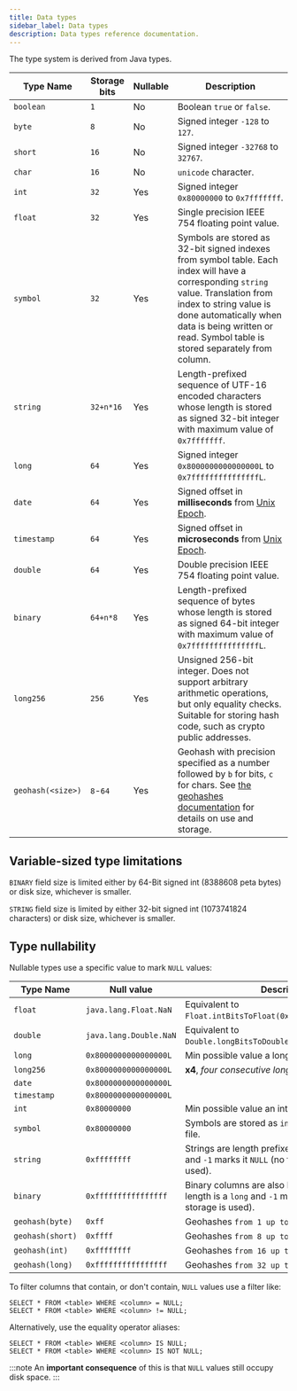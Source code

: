 ```yaml
---
title: Data types
sidebar_label: Data types
description: Data types reference documentation.
---
```


The type system is derived from Java types.

| Type Name         | Storage bits | Nullable | Description                                                                                                                                                                                                                                                         |
| ----------------- | ------------ | -------- | ------------------------------------------------------------------------------------------------------------------------------------------------------------------------------------------------------------------------------------------------------------------- |
| `boolean`         | `1`          | No       | Boolean `true` or `false`.                                                                                                                                                                                                                                          |
| `byte`            | `8`          | No       | Signed integer `-128` to `127`.                                                                                                                                                                                                                                     |
| `short`           | `16`         | No       | Signed integer `-32768` to `32767`.                                                                                                                                                                                                                                 |
| `char`            | `16`         | No       | `unicode` character.                                                                                                                                                                                                                                                |
| `int`             | `32`         | Yes      | Signed integer `0x80000000` to `0x7fffffff`.                                                                                                                                                                                                                        |
| `float`           | `32`         | Yes      | Single precision IEEE 754 floating point value.                                                                                                                                                                                                                     |
| `symbol`          | `32`         | Yes      | Symbols are stored as 32-bit signed indexes from symbol table. Each index will have a corresponding `string` value. Translation from index to string value is done automatically when data is being written or read. Symbol table is stored separately from column. |
| `string`          | `32+n*16`    | Yes      | Length-prefixed sequence of UTF-16 encoded characters whose length is stored as signed 32-bit integer with maximum value of `0x7fffffff`.                                                                                                                           |
| `long`            | `64`         | Yes      | Signed integer `0x8000000000000000L` to `0x7fffffffffffffffL`.                                                                                                                                                                                                      |
| `date`            | `64`         | Yes      | Signed offset in **milliseconds** from [Unix Epoch](https://en.wikipedia.org/wiki/Unix_time).                                                                                                                                                                       |
| `timestamp`       | `64`         | Yes      | Signed offset in **microseconds** from [Unix Epoch](https://en.wikipedia.org/wiki/Unix_time).                                                                                                                                                                       |
| `double`          | `64`         | Yes      | Double precision IEEE 754 floating point value.                                                                                                                                                                                                                     |
| `binary`          | `64+n*8`     | Yes      | Length-prefixed sequence of bytes whose length is stored as signed 64-bit integer with maximum value of `0x7fffffffffffffffL`.                                                                                                                                      |
| `long256`         | `256`        | Yes      | Unsigned 256-bit integer. Does not support arbitrary arithmetic operations, but only equality checks. Suitable for storing hash code, such as crypto public addresses.                                                                                              |
| `geohash(<size>)` | `8`-`64`     | Yes      | Geohash with precision specified as a number followed by `b` for bits, `c` for chars. See [the geohashes documentation](/docs/concept/geohashes) for details on use and storage.                                                                                   |

## Variable-sized type limitations

`BINARY` field size is limited either by 64-Bit signed int (8388608 peta bytes)
or disk size, whichever is smaller.

`STRING` field size is limited by either 32-bit signed int (1073741824
characters) or disk size, whichever is smaller.

## Type nullability

Nullable types use a specific value to mark `NULL` values: 

| Type Name          | Null value             | Description                                                                                                           |
|--------------------|------------------------|-----------------------------------------------------------------------------------------------------------------------|
| `float`            | `java.lang.Float.NaN`  | Equivalent to `Float.intBitsToFloat(0x7fc00000)`.                                                                     |
| `double`           | `java.lang.Double.NaN` | Equivalent to `Double.longBitsToDouble(0x7ff8000000000000L)`.                                                         |
| `long`             | `0x8000000000000000L`  | Min possible value a long can take -2^63.                                                                             |
| `long256`          | `0x8000000000000000L`  | **x4**, *four consecutive long null values*.                                                                          |
| `date`             | `0x8000000000000000L`  |                                                                                                                       |
| `timestamp`        | `0x8000000000000000L`  |                                                                                                                       |
| `int`              | `0x80000000`           | Min possible value an int can take, -2^31.                                                                            |
| `symbol`           | `0x80000000`           | Symbols are stored as `int` offsets in a lookup file.                                                                 |
| `string`           | `0xffffffff`           | Strings are length prefixed, the length is an `int` and `-1` marks it `NULL` (no further storage is used).            |
| `binary`           | `0xffffffffffffffff`   | Binary columns are also length prefixed, the length is a `long` and `-1` marks it `NULL` (no further storage is used). |
| `geohash(byte)`    | `0xff`                 | Geohashes `from 1 up to included 7 bits`.                                                                             |
| `geohash(short)`   | `0xffff`               | Geohashes `from 8 up to included 15 bits`.                                                                            |
| `geohash(int)`     | `0xffffffff`           | Geohashes `from 16 up to included 31 bits`.                                                                           |
| `geohash(long)`    | `0xffffffffffffffff`   | Geohashes `from 32 up to included 60 bits`.                                                                           |


To filter columns that contain, or don't contain, `NULL` values use a filter like:

```questdb-sql
SELECT * FROM <table> WHERE <column> = NULL;
SELECT * FROM <table> WHERE <column> != NULL;
```

Alternatively, use the equality operator aliases: 

```questdb-sql
SELECT * FROM <table> WHERE <column> IS NULL;
SELECT * FROM <table> WHERE <column> IS NOT NULL;
```

:::note
An **important consequence** of this is that `NULL` values
still occupy disk space.
:::